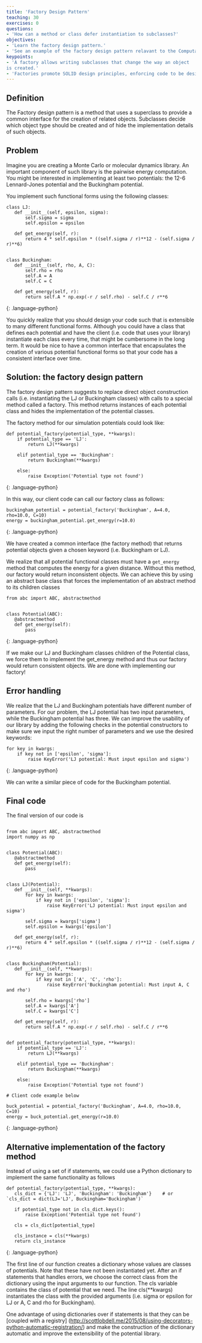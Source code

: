 ```yaml
---
title: 'Factory Design Pattern'
teaching: 30
exercises: 0
questions:
- 'How can a method or class defer instantiation to subclasses?'
objectives:
- 'Learn the factory design pattern.'
- 'See an example of the factory design pattern relavant to the Computational Molecular Sciences domain.'
keypoints:
- 'A factory allows writing subclasses that change the way an object
is created.'
- 'Factories promote SOLID design principles, enforcing code to be designed towards an interface instead of towards a specific class.'
---
```


## Definition

The Factory design pattern is a method that uses a superclass to provide a
common interface for the creation of related objects. Subclasses decide which
object type should be created and of hide the implementation details of such
objects.

## Problem

Imagine you are creating a Monte Carlo or molecular dynamics library. An
important component of such library is the pairwise energy computation. You
might be interested in implementing at least two potentials: the 12-6
Lennard-Jones potential and the Buckingham potential.

You implement such functional forms using the following classes:


~~~
class LJ:
   def __init__(self, epsilon, sigma):
       self.sigma = sigma
       self.epsilon = epsilon

   def get_energy(self, r):
       return 4 * self.epsilon * ((self.sigma / r)**12 - (self.sigma / r)**6)


class Buckingham:
   def __init__(self, rho, A, C):
       self.rho = rho
       self.A = A
       self.C = C

   def get_energy(self, r):
       return self.A * np.exp(-r / self.rho) - self.C / r**6

~~~
{: .language-python}

You quickly realize that you should design your code such that is extensible to
many different functional forms. Although you could have a class that defines
each potential and have the client (i.e. code that uses your library)
instantiate each class every time, that might be cumbersome in the long term.
It would be nice to have a common interface that encapsulates the creation of
various potential functional forms so that your code has a consistent interface
over time.

## Solution: the factory design pattern

The factory design pattern suggests to replace direct object construction calls
(i.e. instantiating the LJ or Buckingham classes) with calls to a special
method called a factory. This method returns instances of each potential class
and hides the implementation of the potential classes.
	
The factory method for our simulation potentials could look like:

~~~
def potential_factory(potential_type, **kwargs):
    if potential_type == 'LJ':
        return LJ(**kwargs)

    elif potential_type == 'Buckingham':
        return Buckingham(**kwargs)

    else:
        raise Exception('Potential type not found')
~~~
{: .language-python}

In this way, our client code can call our factory class as follows:

~~~
buckingham_potential = potential_factory('Buckingham', A=4.0, rho=10.0, C=10)
energy = buckingham_potential.get_energy(r=10.0)
~~~
{: .language-python}

We have created a common interface (the factory  method) that returns potential
objects given a chosen keyword (i.e. Buckingham or LJ).

We realize that all potential functional classes must have a `get_energy`
method that computes the energy for a given distance. Without this method, our factory would
return inconsistent objects. We can achieve this by using an abstract base
class that forces the implementation of an abstract method to its children
classes


~~~
from abc import ABC, abstractmethod


class Potential(ABC):
   @abstractmethod
   def get_energy(self):
       pass
~~~
{: .language-python}

If we make our LJ and Buckingham  classes children of the Potential class, we
force them to implement the get_energy method and thus our factory would return
consistent objects.  We are done with implementing our factory!

## Error handling

We realize that the LJ and Buckingham potentials have different number of
parameters. For our problem, the LJ potential has two input 
parameters, while the Buckingham potential has three. We can improve the
usability of our library by adding the following checks in the potential
constructors to make sure we input the right number of parameters and we use
the desired keywords:

~~~
for key in kwargs:
    if key not in ['epsilon', 'sigma']:
        raise KeyError('LJ potential: Must input epsilon and sigma')
~~~
{: .language-python}

We can write a similar piece of code for the Buckingham potential.

## Final code

The final version of our code is


~~~

from abc import ABC, abstractmethod
import numpy as np


class Potential(ABC):
   @abstractmethod
   def get_energy(self):
       pass


class LJ(Potential):
   def __init__(self, **kwargs):
       for key in kwargs:
           if key not in ['epsilon', 'sigma']:
               raise KeyError('LJ potential: Must input epsilon and sigma')

       self.sigma = kwargs['sigma']
       self.epsilon = kwargs['epsilon']

   def get_energy(self, r):
       return 4 * self.epsilon * ((self.sigma / r)**12 - (self.sigma / r)**6)


class Buckingham(Potential):
   def __init__(self, **kwargs):
       for key in kwargs:
           if key not in ['A', 'C', 'rho']:
               raise KeyError('Buckingham potential: Must input A, C and rho')

       self.rho = kwargs['rho']
       self.A = kwargs['A']
       self.C = kwargs['C']

   def get_energy(self, r):
       return self.A * np.exp(-r / self.rho) - self.C / r**6


def potential_factory(potential_type, **kwargs):
    if potential_type == 'LJ':
        return LJ(**kwargs)

    elif potential_type == 'Buckingham':
        return Buckingham(**kwargs)

    else:
        raise Exception('Potential type not found')

# Client code example below

buck_potential = potential_factory('Buckingham', A=4.0, rho=10.0, C=10)
energy = buck_potential.get_energy(r=10.0)

~~~
{: .language-python}

## Alternative implementation of the factory method

Instead of using a set of if statements, we could use a Python dictionary to implement the same functionality as follows

~~~
def potential_factory(potential_type, **kwargs):
   cls_dict = {'LJ': 'LJ', 'Buckingham': 'Buckingham'}    # or `cls_dict = dict(LJ='LJ', Buckingham='Buckingham')`

   if potential_type not in cls_dict.keys():
       raise Exception('Potential type not found')

   cls = cls_dict[potential_type]

   cls_instance = cls(**kwargs)
   return cls_instance
~~~
{: .language-python}

The first line of our function creates a dictionary whose values are classes of
potentials. Note that these have not been instantiated yet. After an if
statements that handles errors, we choose the correct class from the dictionary
using the input arguments to our function. The cls variable contains the class
of potential that we need. The line cls(**kwargs) instantiates the class with the
provided arguments (i.e. sigma or epsilon for LJ or A, C and rho for
Buckingham).

One advantage of using dictionaries over if statements is that they can be
[coupled with a registry]
(http://scottlobdell.me/2015/08/using-decorators-python-automatic-registration/)
and make the construction of the dictionary automatic and improve the
extensibility of the potential library. 

